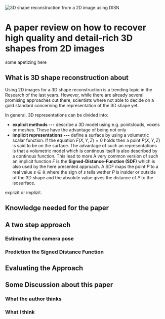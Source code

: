![3D shape reconstruction from a 2D image using DISN](tmp)
# A paper review on how to recover high quality and detail-rich 3D shapes from 2D images
some apetizing here
## What is 3D shape reconstruction about
Using 2D images for a 3D shape reconstruction is a trending topic in the Research of the last  years. However, while there are already several promising approaches out there, scientists where not able to decide on a gold standard concerning the representation of the 3D shape yet.

In general, 3D representations can be divided into:

 - **explicit methods ---** describe a 3D model using e.g. pointclouds, voxels or meshes. These have the advantage of being not only 
 - **implicit representations ---** define a surface by using a volumetric scalar function. If the equation $F(X,Y,Z) = 0$ holds then a point $P(X,Y,Z)$ is said to be on the surface. The advantage of such an representations is that a volumetric model which is continous itself is also described by a continous function. This lead to more A very common version of such an implicit function $F$ is the **Signed-Distance-Function (SDF)** which is also used by the here presented approach. A SDF maps the point $P$ to a real value $s  \in \mathbb{R}$ where the sign of $s$ tells wether $P$ is insider or outside of the 3D shape and the absolute value gives the distance of $P$ to the isosurface.

explizit or implizit.
## Knowledge needed for the paper
## A two step approach

### Estimating the camera pose

### Prediction the Signed Distance Function

## Evaluating the Approach

## Some Discussion about this paper

### What the author thinks

### What I think

<!--stackedit_data:
eyJoaXN0b3J5IjpbMjAxNjgyNzM1MiwtMTQ1Mzk3NzA1OSwyNz
Y3Mjc1NSwxNTI4NzEyMzQ3LC0yNTUwNjk2NzAsLTg2MDMxNDIy
MCwxMzM2NzYxMTE2LC0xMDczNTc3NDUyLDIwMDAyODA4MDEsLT
Y2OTU0NDg1NiwyMzMxOTI5N119
-->